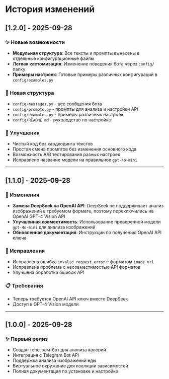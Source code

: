 # История изменений

## [1.2.0] - 2025-09-28

### ✨ Новые возможности
- **Модульная структура**: Все тексты и промпты вынесены в отдельные конфигурационные файлы
- **Легкая кастомизация**: Изменение поведения бота через `config/` папку
- **Примеры настроек**: Готовые примеры различных конфигураций в `config/examples.py`

### 📁 Новая структура
- `config/messages.py` - все сообщения бота  
- `config/prompts.py` - промпты для анализа и настройки API
- `config/examples.py` - примеры различных настроек
- `config/README.md` - руководство по настройке

### 🔧 Улучшения
- Чистый код без хардкодинга текстов
- Простая смена промптов без изменения основного кода
- Возможность A/B тестирования разных настроек
- Исправлено название модели на правильное `gpt-4o-mini`

---

## [1.1.0] - 2025-09-28

### 🔄 Изменения
- **Замена DeepSeek на OpenAI API**: DeepSeek не поддерживает анализ изображений в требуемом формате, поэтому переключились на OpenAI GPT-4 Vision API
- **Улучшенная совместимость**: Использование проверенной модели `gpt-4o-mini` для анализа изображений
- **Обновленная документация**: Инструкции по получению OpenAI API ключа

### 🔧 Исправления
- Исправлена ошибка `invalid_request_error` с форматом `image_url`
- Исправлена проблема с несовместимостью API форматов
- Улучшена обработка ошибок API

### 📋 Требования
- Теперь требуется OpenAI API ключ вместо DeepSeek
- Доступ к GPT-4 Vision модели

---

## [1.0.0] - 2025-09-28

### ✨ Первый релиз
- Создан телеграм-бот для анализа калорий
- Интеграция с Telegram Bot API
- Поддержка анализа изображений еды
- Виртуальное окружение для изоляции зависимостей
- Полная документация по установке и настройке
